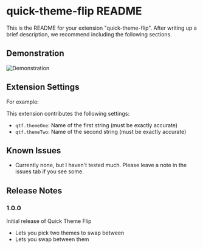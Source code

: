 # quick-theme-flip README

This is the README for your extension "quick-theme-flip". After writing up a brief description, we recommend including the following sections.

## Demonstration

![Demonstration](http://i.imgur.com/bUfVXqh.gif)

## Extension Settings

For example:

This extension contributes the following settings:

* `qtf.themeOne`: Name of the first string (must be exactly accurate)
* `qtf.themeTwo`: Name of the second string (must be exactly accurate)

## Known Issues

* Currently none, but I haven't tested much. Please leave a note in the issues tab if you see some.
## Release Notes

### 1.0.0

Initial release of Quick Theme Flip

* Lets you pick two themes to swap between
* Lets you swap between them
